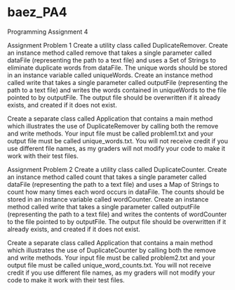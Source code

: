 # baez_PA4
Programming Assignment 4

Assignment Problem 1
Create a utility class called DuplicateRemover. Create an instance method called remove that takes a single parameter called dataFile (representing the path to a text file) and uses a Set of Strings to eliminate duplicate words from dataFile. The unique words should be stored in an instance variable called uniqueWords. Create an instance method called write that takes a single parameter called outputFile (representing the path to a text file) and writes the words contained in uniqueWords to the file pointed to by outputFile. The output file should be overwritten if it already exists, and created if it does not exist.
 
Create a separate class called Application that contains a main method which illustrates the use of DuplicateRemover by calling both the remove and write methods. Your input file must be called problem1.txt and your output file must be called unique_words.txt. You will not receive credit if you use different file names, as my graders will not modify your code to make it work with their test files.
 
Assignment Problem 2
Create a utility class called DuplicateCounter. Create an instance method called count that takes a single parameter called dataFile (representing the path to a text file) and uses a Map of Strings to count how many times each word occurs in dataFile. The counts should be stored in an instance variable called wordCounter. Create an instance method called write that takes a single parameter called outputFile (representing the path to a text file) and writes the contents of wordCounter to the file pointed to by outputFile. The output file should be overwritten if it already exists, and created if it does not exist.

Create a separate class called Application that contains a main method which illustrates the use of DuplicateCounter by calling both the remove and write methods. Your input file must be called problem2.txt and your output file must be called unique_word_counts.txt. You will not receive credit if you use different file names, as my graders will not modify your code to make it work with their test files.
